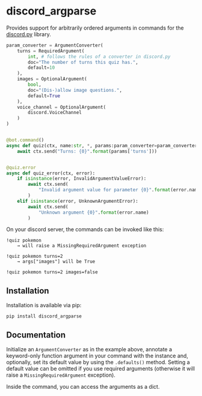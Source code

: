 discord_argparse
================

Provides support for arbitrarily ordered arguments in commands for the
[discord.py](https://github.com/Rapptz/discord.py/) library.

```python
param_converter = ArgumentConverter(
    turns = RequiredArgument(
        int, # follows the rules of a converter in discord.py
        doc="The number of turns this quiz has.",
        default=10
    ),
    images = OptionalArgument(
        bool,
        doc="(Dis-)allow image questions.",
        default=True
    ),
    voice_channel = OptionalArgument(
        discord.VoiceChannel
    )
)


@bot.command()
async def quiz(ctx, name:str, *, params:param_converter=param_converter.defaults()):
    await ctx.send("Turns: {0}".format(params['turns']))


@quiz.error
async def quiz_error(ctx, error):
    if isinstance(error, InvalidArgumentValueError):
        await ctx.send(
            "Invalid argument value for parameter {0}".format(error.name)
        )
    elif isinstance(error, UnknownArgumentError):
        await ctx.send(
            "Unknown argument {0}".format(error.name)
        )
```

On your discord server, the commands can be invoked like this:

```
!quiz pokemon
    → will raise a MissingRequiredArgument exception

!quiz pokemon turns=2
    → args["images"] will be True

!quiz pokemon turns=2 images=false
```


Installation
------------

Installation is available via pip:

```
pip install discord_argparse
```


Documentation
-------------

Initialize an `ArgumentConverter` as in the example above, annotate a
keyword-only function argument in your command with the instance and,
optionally, set its default value by using the `.defaults()` method. Setting a
default value can be omitted if you use required arguments (otherwise it will
raise a `MissingRequiredArgument` exception).

Inside the command, you can access the arguments as a dict.
